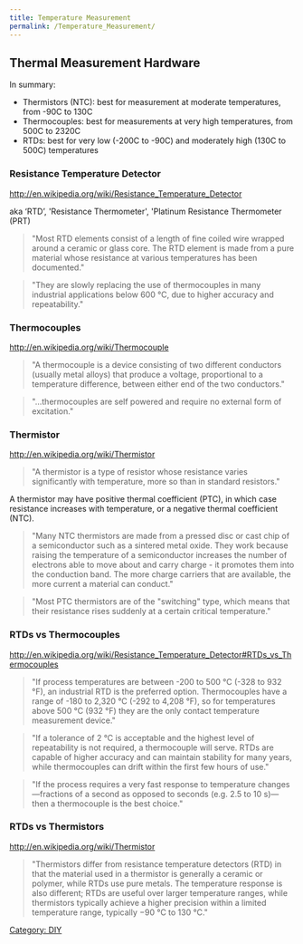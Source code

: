 ```yaml
---
title: Temperature Measurement
permalink: /Temperature_Measurement/
---
```


Thermal Measurement Hardware
----------------------------

In summary:

-   Thermistors (NTC): best for measurement at moderate temperatures, from -90C to 130C
-   Thermocouples: best for measurements at very high temperatures, from 500C to 2320C
-   RTDs: best for very low (-200C to -90C) and moderately high (130C to 500C) temperatures

### Resistance Temperature Detector

<http://en.wikipedia.org/wiki/Resistance_Temperature_Detector>

aka ‘RTD’, 'Resistance Thermometer', 'Platinum Resistance Thermometer (PRT)

> "Most RTD elements consist of a length of fine coiled wire wrapped around a ceramic or glass core. The RTD element is made from a pure material whose resistance at various temperatures has been documented."

> "They are slowly replacing the use of thermocouples in many industrial applications below 600 °C, due to higher accuracy and repeatability."

### Thermocouples

<http://en.wikipedia.org/wiki/Thermocouple>

> "A thermocouple is a device consisting of two different conductors (usually metal alloys) that produce a voltage, proportional to a temperature difference, between either end of the two conductors."

> "...thermocouples are self powered and require no external form of excitation."

### Thermistor

<http://en.wikipedia.org/wiki/Thermistor>

> "A thermistor is a type of resistor whose resistance varies significantly with temperature, more so than in standard resistors."

A thermistor may have positive thermal coefficient (PTC), in which case resistance increases with temperature, or a negative thermal coefficient (NTC).

> "Many NTC thermistors are made from a pressed disc or cast chip of a semiconductor such as a sintered metal oxide. They work because raising the temperature of a semiconductor increases the number of electrons able to move about and carry charge - it promotes them into the conduction band. The more charge carriers that are available, the more current a material can conduct."

> "Most PTC thermistors are of the "switching" type, which means that their resistance rises suddenly at a certain critical temperature."

### RTDs vs Thermocouples

<http://en.wikipedia.org/wiki/Resistance_Temperature_Detector#RTDs_vs_Thermocouples>

> "If process temperatures are between -200 to 500 °C (-328 to 932 °F), an industrial RTD is the preferred option. Thermocouples have a range of -180 to 2,320 °C (-292 to 4,208 °F), so for temperatures above 500 °C (932 °F) they are the only contact temperature measurement device."

> "If a tolerance of 2 °C is acceptable and the highest level of repeatability is not required, a thermocouple will serve. RTDs are capable of higher accuracy and can maintain stability for many years, while thermocouples can drift within the first few hours of use."

> "If the process requires a very fast response to temperature changes—fractions of a second as opposed to seconds (e.g. 2.5 to 10 s)—then a thermocouple is the best choice."

### RTDs vs Thermistors

<http://en.wikipedia.org/wiki/Thermistor>

> "Thermistors differ from resistance temperature detectors (RTD) in that the material used in a thermistor is generally a ceramic or polymer, while RTDs use pure metals. The temperature response is also different; RTDs are useful over larger temperature ranges, while thermistors typically achieve a higher precision within a limited temperature range, typically −90 °C to 130 °C."

[Category: DIY](/Category:_DIY "wikilink")